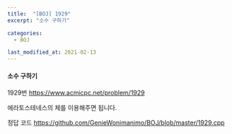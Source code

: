 ```yaml
---
title:  "[BOJ] 1929"
excerpt: "소수 구하기"

categories:
  - BOJ

last_modified_at: 2021-02-13
---
```


#### 소수 구하기

1929번 <https://www.acmicpc.net/problem/1929>

에라토스테네스의 체를 이용해주면 됩니다.

정답 코드 <https://github.com/GenieWonimanimo/BOJ/blob/master/1929.cpp>